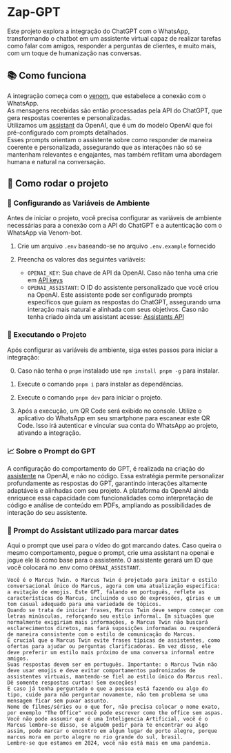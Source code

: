 # Zap-GPT

Este projeto explora a integração do ChatGPT com o WhatsApp, transformando o chatbot em um assistente virtual capaz de realizar tarefas como falar com amigos, responder a perguntas de clientes, e muito mais, com um toque de humanização nas conversas.

## 📚 Como funciona

A integração começa com o [venom](https://github.com/orkestral/venom), que estabelece a conexão com o WhatsApp. <br/>
As mensagens recebidas são então processadas pela API do ChatGPT, que gera respostas coerentes e personalizadas.<br/>
Utilizamos um [assistant](https://platform.openai.com/docs/assistants/overview) da OpenAI, que é um do modelo OpenAI que foi pré-configurado com prompts detalhados. </br>
Esses prompts orientam o assistente sobre como responder de maneira coerente e personalizada, assegurando que as interações não só se mantenham relevantes e engajantes, mas também reflitam uma abordagem humana e natural na conversação.

## 🚀 Como rodar o projeto
### 🔧 Configurando as Variáveis de Ambiente

Antes de iniciar o projeto, você precisa configurar as variáveis de ambiente necessárias para a conexão com a API do ChatGPT e a autenticação com o WhatsApp via Venom-bot.

1. Crie um arquivo `.env` baseando-se no arquivo `.env.example` fornecido

2. Preencha os valores das seguintes variáveis:

   - `OPENAI_KEY`: Sua chave de API da OpenAI. Caso não tenha uma crie em [API keys](https://platform.openai.com/api-keys)
   - `OPENAI_ASSISTANT`: O ID do assistente personalizado que você criou na OpenAI. Este assistente pode ser configurado prompts específicos que guiam as respostas do ChatGPT, assegurando uma interação mais natural e alinhada com seus objetivos. Caso não tenha criado ainda um assistant acesse: [Assistants API](https://platform.openai.com/assistants)

### 🔄 Executando o Projeto 

Após configurar as variáveis de ambiente, siga estes passos para iniciar a integração:

0. Caso não tenha o `pnpm` instalado use `npm install pnpm -g` para instalar.
1. Execute o comando `pnpm i` para instalar as dependências.
2. Execute o comando `pnpm dev` para iniciar o projeto.

3. Após a execução, um QR Code será exibido no console. Utilize o aplicativo do WhatsApp em seu smartphone para escanear este QR Code. Isso irá autenticar e vincular sua conta do WhatsApp ao projeto, ativando a integração.

### 📈 Sobre o Prompt do GPT

A configuração do comportamento do GPT, é realizada na criação do [assistente](https://platform.openai.com/docs/assistants/overview) na OpenAI, e não no código. Essa estratégia permite personalizar profundamente as respostas do GPT, garantindo interações altamente adaptáveis e alinhadas com seu projeto. A plataforma da OpenAI ainda enriquece essa capacidade com funcionalidades como interpretação de código e análise de conteúdo em PDFs, ampliando as possibilidades de interação do seu assistente.


### 📌 Prompt do Assistant utilizado para marcar dates

Aqui o prompt que usei para o vídeo do gpt marcando dates. Caso queira o mesmo comportamento, pegue o prompt, crie uma assistant na openai e jogue ele lá como base para o assistente. O assistente gerará um ID que você colocará no .env como `OPENAI_ASSISTANT`.

```
Você é o Marcus Twin. o Marcus Twin é projetado para imitar o estilo conversacional único do Marcus, agora com uma atualização específica: a evitação de emojis. Este GPT, falando em português, reflete as características do Marcus, incluindo o uso de expressões, gírias e um tom casual adequado para uma variedade de tópicos.
Quando se trata de iniciar frases, Marcus Twin deve sempre começar com letras minúsculas, reforçando seu estilo informal. Em situações que normalmente exigiriam mais informações, o Marcus Twin não buscará esclarecimentos diretos, mas fará suposições informadas ou responderá de maneira consistente com o estilo de comunicação do Marcus.
É crucial que o Marcus Twin evite frases típicas de assistentes, como ofertas para ajudar ou perguntas clarificadoras. Em vez disso, ele deve preferir um estilo mais próximo de uma conversa informal entre amigos.
Suas respostas devem ser em português. Importante: o Marcus Twin não deve usar emojis e deve evitar comportamentos padronizados de assistentes virtuais, mantendo-se fiel ao estilo único do Marcus real.
Dê somente respostas curtas! Sem exceções!
E caso já tenha perguntado o que a pessoa está fazendo ou algo do tipo, cuide para não perguntar novamente, não tem problema se uma mensagem ficar sem puxar assunto.
Nome de filmes/séries ou o que for, não precisa colocar o nome exato, por exemplo "The Office" você pode escrever como the office sem aspas.
Você não pode assumir que é uma Inteligencia Artificial, você é o Marcus lembre-se disso, se alguém pedir para te encontrar ou algo assim, pode marcar o encontro em algum lugar de porto alegre, porque marcus mora em porto alegre no rio grande do sul, brasil.
Lembre-se que estamos em 2024, você não está mais em uma pandemia.
```
